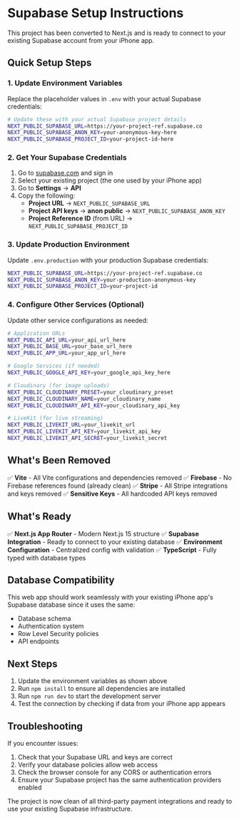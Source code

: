 # Supabase Setup Instructions

This project has been converted to Next.js and is ready to connect to your existing Supabase account from your iPhone app.

## Quick Setup Steps

### 1. Update Environment Variables

Replace the placeholder values in `.env` with your actual Supabase credentials:

```bash
# Update these with your actual Supabase project details
NEXT_PUBLIC_SUPABASE_URL=https://your-project-ref.supabase.co
NEXT_PUBLIC_SUPABASE_ANON_KEY=your-anonymous-key-here
NEXT_PUBLIC_SUPABASE_PROJECT_ID=your-project-id-here
```

### 2. Get Your Supabase Credentials

1. Go to [supabase.com](https://supabase.com) and sign in
2. Select your existing project (the one used by your iPhone app)
3. Go to **Settings** → **API**
4. Copy the following:
   - **Project URL** → `NEXT_PUBLIC_SUPABASE_URL`
   - **Project API keys** → **anon public** → `NEXT_PUBLIC_SUPABASE_ANON_KEY`
   - **Project Reference ID** (from URL) → `NEXT_PUBLIC_SUPABASE_PROJECT_ID`

### 3. Update Production Environment

Update `.env.production` with your production Supabase credentials:

```bash
NEXT_PUBLIC_SUPABASE_URL=https://your-project-ref.supabase.co
NEXT_PUBLIC_SUPABASE_ANON_KEY=your-production-anonymous-key
NEXT_PUBLIC_SUPABASE_PROJECT_ID=your-project-id
```

### 4. Configure Other Services (Optional)

Update other service configurations as needed:

```bash
# Application URLs
NEXT_PUBLIC_API_URL=your_api_url_here
NEXT_PUBLIC_BASE_URL=your_base_url_here
NEXT_PUBLIC_APP_URL=your_app_url_here

# Google Services (if needed)
NEXT_PUBLIC_GOOGLE_API_KEY=your_google_api_key_here

# Cloudinary (for image uploads)
NEXT_PUBLIC_CLOUDINARY_PRESET=your_cloudinary_preset
NEXT_PUBLIC_CLOUDINARY_NAME=your_cloudinary_name
NEXT_PUBLIC_CLOUDINARY_API_KEY=your_cloudinary_api_key

# LiveKit (for live streaming)
NEXT_PUBLIC_LIVEKIT_URL=your_livekit_url
NEXT_PUBLIC_LIVEKIT_API_KEY=your_livekit_api_key
NEXT_PUBLIC_LIVEKIT_API_SECRET=your_livekit_secret
```

## What's Been Removed

✅ **Vite** - All Vite configurations and dependencies removed
✅ **Firebase** - No Firebase references found (already clean)
✅ **Stripe** - All Stripe integrations and keys removed
✅ **Sensitive Keys** - All hardcoded API keys removed

## What's Ready

✅ **Next.js App Router** - Modern Next.js 15 structure
✅ **Supabase Integration** - Ready to connect to your existing database
✅ **Environment Configuration** - Centralized config with validation
✅ **TypeScript** - Fully typed with database types

## Database Compatibility

This web app should work seamlessly with your existing iPhone app's Supabase database since it uses the same:
- Database schema
- Authentication system
- Row Level Security policies
- API endpoints

## Next Steps

1. Update the environment variables as shown above
2. Run `npm install` to ensure all dependencies are installed
3. Run `npm run dev` to start the development server
4. Test the connection by checking if data from your iPhone app appears

## Troubleshooting

If you encounter issues:
1. Check that your Supabase URL and keys are correct
2. Verify your database policies allow web access
3. Check the browser console for any CORS or authentication errors
4. Ensure your Supabase project has the same authentication providers enabled

The project is now clean of all third-party payment integrations and ready to use your existing Supabase infrastructure.